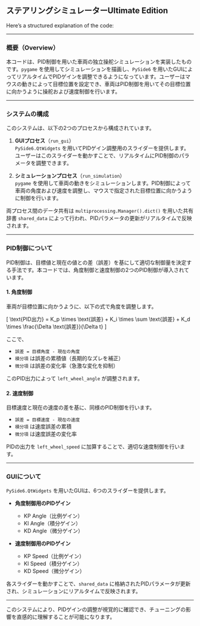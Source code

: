 ## ステアリングシミュレーターUltimate Edition
Here’s a structured explanation of the code:

---

### **概要（Overview）**
本コードは、PID制御を用いた車両の独立操舵シミュレーションを実装したものです。`pygame` を使用してシミュレーションを描画し、`PySide6` を用いたGUIによってリアルタイムでPIDゲインを調整できるようになっています。ユーザーはマウスの動きによって目標位置を設定でき、車両はPID制御を用いてその目標位置に向かうように操舵および速度制御を行います。

---

### **システムの構成**
このシステムは、以下の2つのプロセスから構成されています。

1. **GUIプロセス**（`run_gui`）  
   `PySide6.QtWidgets` を用いてPIDゲイン調整用のスライダーを提供します。ユーザーはこのスライダーを動かすことで、リアルタイムにPID制御のパラメータを調整できます。

2. **シミュレーションプロセス**（`run_simulation`）  
   `pygame` を使用して車両の動きをシミュレーションします。PID制御によって車両の角度および速度を調整し、マウスで指定された目標位置に向かうように制御を行います。

両プロセス間のデータ共有は `multiprocessing.Manager().dict()` を用いた共有辞書 `shared_data` によって行われ、PIDパラメータの更新がリアルタイムで反映されます。

---

### **PID制御について**
PID制御は、目標値と現在の値との差（誤差）を基にして適切な制御量を決定する手法です。本コードでは、角度制御と速度制御の2つのPID制御が導入されています。

#### **1. 角度制御**
車両が目標位置に向かうように、以下の式で角度を調整します。

\[
\text{PID出力} = K_p \times \text{誤差} + K_i \times \sum \text{誤差} + K_d \times \frac{\Delta \text{誤差}}{\Delta t}
\]

ここで、  
- `誤差 = 目標角度 - 現在の角度`
- `積分項` は誤差の累積値（長期的なズレを補正）
- `微分項` は誤差の変化率（急激な変化を抑制）

このPID出力によって `left_wheel_angle` が調整されます。

#### **2. 速度制御**
目標速度と現在の速度の差を基に、同様のPID制御を行います。

- `誤差 = 目標速度 - 現在の速度`
- `積分項` は速度誤差の累積
- `微分項` は速度誤差の変化率

PIDの出力を `left_wheel_speed` に加算することで、適切な速度制御を行います。

---

### **GUIについて**
`PySide6.QtWidgets` を用いたGUIは、6つのスライダーを提供します。

- **角度制御用のPIDゲイン**
  - KP Angle（比例ゲイン）
  - KI Angle（積分ゲイン）
  - KD Angle（微分ゲイン）

- **速度制御用のPIDゲイン**
  - KP Speed（比例ゲイン）
  - KI Speed（積分ゲイン）
  - KD Speed（微分ゲイン）

各スライダーを動かすことで、`shared_data` に格納されたPIDパラメータが更新され、シミュレーションにリアルタイムで反映されます。

---

このシステムにより、PIDゲインの調整が視覚的に確認でき、チューニングの影響を直感的に理解することが可能になります。
